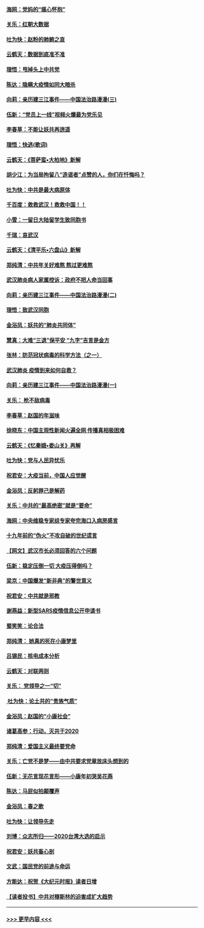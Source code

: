 #### [海网：党妈的“瘟心怀抱”](../pages/nsc993/n11840740.md?t=02031444) 
#### [关乐：红朝大数据](../pages/nsc993/n11840675.md?t=02031444) 
#### [吐为快：赵粉的肺腑之哀](../pages/nsc993/n11840618.md?t=02031444) 
#### [云鹤天：数据到底准不准](../pages/nsc993/n11840325.md?t=02031444) 
#### [理悟：甩掉头上中共党](../pages/nsc993/n11838826.md?t=02031444) 
#### [陈达：隐瞒大疫情如同大暗杀](../pages/nsc993/n11838771.md?t=02031444) 
#### [向莉：亲历建三江事件——中国法治路漫漫(三)](../pages/nsc993/n11831825.md?t=02031444) 
#### [伍新：“党员上一线”视频火爆最为党乐见](../pages/nsc993/n11838200.md?t=02031444) 
#### [李春草：不能让妖共再逍遥](../pages/nsc993/n11838102.md?t=02031444) 
#### [理悟：快逃(歌词)](../pages/nsc993/n11838083.md?t=02031444) 
#### [云鹤天：《菩萨蛮▪大柏地》新解](../pages/nsc993/n11838059.md?t=02031444) 
#### [胡少江：为当局拘留八“造谣者”点赞的人，你们在忏悔吗？](../pages/nsc993/n11836801.md?t=02031444) 
#### [吐为快：中共是最大病原体](../pages/nsc993/n11836748.md?t=02031444) 
#### [千百度：救救武汉！救救中国！！](../pages/nsc993/n11836145.md?t=02031444) 
#### [小雪：一留日大陆留学生致同胞书](../pages/nsc993/n11834624.md?t=02031444) 
#### [千瑞：哀武汉](../pages/nsc993/n11833647.md?t=02031444) 
#### [云鹤天：《清平乐▪六盘山》新解](../pages/nsc993/n11833611.md?t=02031444) 
#### [郑纯清：中共年关好难熬 熬过更难熬](../pages/nsc993/n11833489.md?t=02031444) 
#### [武汉肺炎病人家属控诉：政府不把人命当回事](../pages/nsc993/n11833205.md?t=02031444) 
#### [向莉：亲历建三江事件——中国法治路漫漫(二)](../pages/nsc993/n11829102.md?t=02031444) 
#### [理悟：致武汉同胞](../pages/nsc993/n11831522.md?t=02031444) 
#### [金浴凤：妖共的“肺炎共同体”](../pages/nsc993/n11829448.md?t=02031444) 
#### [慧真：大难“三退”保平安 “九字”吉言是金方](../pages/nsc993/n11829501.md?t=02031444) 
#### [张林：防范冠状病毒的科学方法（之一）](../pages/nsc993/n11828618.md?t=02031444) 
#### [武汉肺炎 疫情到来如何自救？](../pages/nsc993/n11827632.md?t=02031444) 
#### [向莉：亲历建三江事件——中国法治路漫漫(一)](../pages/nsc993/n11827190.md?t=02031444) 
#### [关乐： 枪不敌病毒](../pages/nsc993/n11826746.md?t=02031444) 
#### [李春草：赵国的年滋味](../pages/nsc993/n11826321.md?t=02031444) 
#### [徐晓东：中国主观性新闻火遍全网 传播真相极困难](../pages/nsc993/n11826508.md?t=02031444) 
#### [云鹤天：《忆秦娥▪娄山关》再解](../pages/nsc993/n11824682.md?t=02031444) 
#### [吐为快：党与人民异忧乐](../pages/nsc993/n11824660.md?t=02031444) 
#### [祝君安：大疫当前，中国人应觉醒](../pages/nsc993/n11821946.md?t=02031444) 
#### [金浴凤：反躬罪己是解药](../pages/nsc993/n11820280.md?t=02031444) 
#### [关乐：中共的“最高绝密”就是“要命”](../pages/nsc993/n11816946.md?t=02031444) 
#### [海网：中央维稳专家组专家夸完海口入病房感言](../pages/nsc993/n11815138.md?t=02031444) 
#### [十九年前的“伪火”不攻自破的世纪谎言](../pages/nsc993/n11813238.md?t=02031444) 
#### [【网文】武汉市长必须回答的六个问题](../pages/nsc993/n11813848.md?t=02031444) 
#### [伍新：稳定压倒一切 大疫压得倒吗？](../pages/nsc993/n11812634.md?t=02031444) 
#### [梁京：中国爆发“新非典”的警世意义](../pages/nsc993/n11812554.md?t=02031444) 
#### [祝君安：中共就是邪教](../pages/nsc993/n11812431.md?t=02031444) 
#### [谢燕益：新型SARS疫情信息公开申请书](../pages/nsc993/n11808840.md?t=02031444) 
#### [蜀笑笑：论合法](../pages/nsc993/n11808064.md?t=02031444) 
#### [郑纯清： 她真的死在小康梦里](../pages/nsc993/n11806623.md?t=02031444) 
#### [吕锡民：核电成本分析](../pages/nsc993/n11806284.md?t=02031444) 
#### [云鹤天：对联两则](../pages/nsc993/n11805957.md?t=02031444) 
#### [关乐： 党领导之一“切”](../pages/nsc993/n11804505.md?t=02031444) 
#### [ 吐为快：论土共的“贵族气质”](../pages/nsc993/n11804490.md?t=02031444) 
#### [金浴凤：赵国的“小康社会”](../pages/nsc993/n11804452.md?t=02031444) 
#### [诸葛高参：行动，灭共于2020](../pages/nsc993/n11804120.md?t=02031444) 
#### [郑纯清：爱国主义最终要党命](../pages/nsc993/n11802197.md?t=02031444) 
#### [关乐：亡党不是梦——由中共要求党章放床头想到的](../pages/nsc993/n11802156.md?t=02031444) 
#### [伍新：无花言现花言形——小康年初哭吴花燕](../pages/nsc993/n11800044.md?t=02031444) 
#### [陈达：马屁似拍颠覆声](../pages/nsc993/n11800010.md?t=02031444) 
#### [金浴凤：春之歌](../pages/nsc993/n11797687.md?t=02031444) 
#### [吐为快：让领导先走](../pages/nsc993/n11797512.md?t=02031444) 
#### [刘博：众志所归——2020台湾大选的启示](../pages/nsc993/n11796878.md?t=02031444) 
#### [祝君安：妖共畜心剖](../pages/nsc993/n11794273.md?t=02031444) 
#### [文武：国民党的前途与命运](../pages/nsc993/n11794198.md?t=02031444) 
#### [方能达：祝贺《大纪元时报》读者日增](../pages/nsc993/n11793807.md?t=02031444) 
#### [【读者投书】中共对穆斯林的迫害成扩大趋势](../pages/nsc993/n11791371.md?t=02031444) 

----
#### [ >>> 更早内容 <<< ](../indexes/nsc993-earlier.md)
